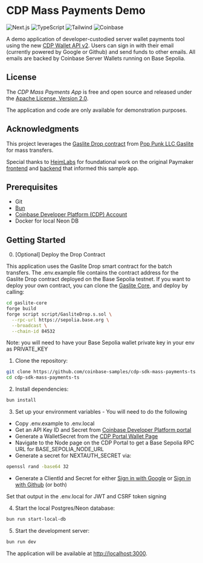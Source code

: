 # CDP Mass Payments Demo

![Next.js](https://img.shields.io/badge/-Next.js-000000?style=for-the-badge&logo=next.js&logoColor=white)
![TypeScript](https://img.shields.io/badge/-TypeScript-007ACC?style=for-the-badge&logo=typescript&logoColor=white)
![Tailwind](https://img.shields.io/badge/-SCSS-cd6799?style=for-the-badge&logo=SASS&logoColor=white)
![Coinbase](https://img.shields.io/badge/Coinbase-0052FF?style=for-the-badge&logo=Coinbase&logoColor=white)

A demo application of developer-custodied server wallet payments tool using the new [CDP Wallet API v2](https://docs.cdp.coinbase.com/wallet-api-v2/docs/welcome). Users can sign in with their email (currently powered by Google or Github) and send funds to other emails. All emails are backed by Coinbase Server Wallets running on Base Sepolia.

## License

The *CDP Mass Payments App* is free and open source and released under the [Apache License, Version 2.0](LICENSE).

The application and code are only available for demonstration purposes.

## Acknowledgments

This project leverages the [Gaslite Drop contract](https://github.com/PopPunkLLC/gaslite-core/blob/main/src/GasliteDrop.sol) from [Pop Punk LLC Gaslite](https://www.gaslite.org/) for mass transfers.

Special thanks to [HeimLabs](https://www.heimlabs.com/) for foundational work on the original Paymaker [frontend](https://github.com/HeimLabs/coinbase-sdk-payout-frontend) and [backend](https://github.com/HeimLabs/coinbase-sdk-payout-backend) that informed this sample app.

## Prerequisites

- Git
- [Bun](https://bun.sh/docs/installation)
- [Coinbase Developer Platform (CDP) Account](https://portal.cdp.coinbase.com)
- Docker for local Neon DB

## Getting Started

0. \[Optional\] Deploy the Drop Contract

This application uses the Gaslite Drop smart contract for the batch transfers.
The .env.example file contains the contract address for the Gaslite Drop contract
deployed on the Base Sepolia testnet. If you want to deploy your own contract,
you can clone the [Gaslite Core](https://github.com/PopPunkLLC/gaslite-core),
and deploy by calling:

```sh
cd gaslite-core
forge build
forge script script/GasliteDrop.s.sol \
  --rpc-url https://sepolia.base.org \
  --broadcast \
  --chain-id 84532
```

Note: you will need to have your Base Sepolia wallet private key in your env as PRIVATE_KEY

1. Clone the repository:

```sh
git clone https://github.com/coinbase-samples/cdp-sdk-mass-payments-ts.git
cd cdp-sdk-mass-payments-ts
```

2. Install dependencies:

```sh
bun install
```

3. Set up your environment variables - You will need to do the following

- Copy .env.example to .env.local
- Get an API Key ID and Secret from [Coinbase Developer Platform portal](https://portal.cdp.coinbase.com)
- Generate a WalletSecret from the [CDP Portal Wallet Page](https://portal.cdp.coinbase.com/products/wallet-api)
- Navigate to the Node page on the CDP Portal to get a Base Sepolia RPC URL for BASE_SEPOLIA_NODE_URL
- Generate a secret for NEXTAUTH_SECRET via:

```sh
openssl rand -base64 32
```

- Generate a ClientId and Secret for either [Sign in with Google](https://developers.google.com/identity/sign-in/web/sign-in) or [Sign in with Github](https://docs.github.com/en/apps/creating-github-apps/registering-a-github-app/registering-a-github-app) (or both)

Set that output in the .env.local for JWT and CSRF token signing

4. Start the local Postgres/Neon database:

```sh
bun run start-local-db
```

5. Start the development server:

```sh
bun run dev
```

The application will be available at [http://localhost:3000](http://localhost:3000).
